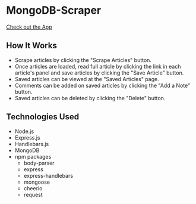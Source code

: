 # MongoDB-Scraper

[Check out the App](https://unch-mongo-scraper.herokuapp.com/)

## How It Works
- Scrape articles by clicking the "Scrape Articles" button.
- Once articles are loaded, read full article by clicking the link in each article's panel and save articles by clicking the "Save Article" button.
- Saved articles can be viewed at the "Saved Articles" page.
- Comments can be added on saved articles by clicking the "Add a Note" button.
- Saved articles can be deleted by clicking the "Delete" button.

## Technologies Used
- Node.js
- Express.js
- Handlebars.js
- MongoDB
- npm packages
    - body-parser
    - express
    - express-handlebars
    - mongoose
    - cheerio
    - request


